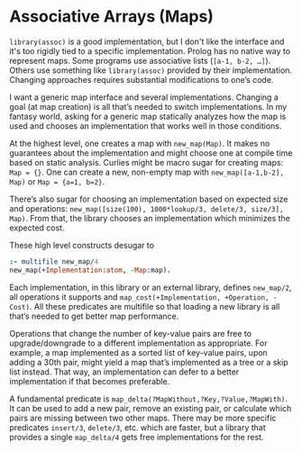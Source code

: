 # Associative Arrays (Maps)

`library(assoc)` is a good implementation, but I don't like the interface and it's too rigidly tied to a specific implementation.  Prolog has no native way to represent maps.  Some programs use associative lists (`[a-1, b-2, …]`).  Others use something like `library(assoc)` provided by their implementation.  Changing approaches requires substantial modifications to one’s code.

I want a generic map interface and several implementations.  Changing a goal (at map creation) is all that’s needed to switch implementations.  In my fantasy world, asking for a generic map statically analyzes how the map is used and chooses an implementation that works well in those conditions.

At the highest level, one creates a map with `new_map(Map)`.  It makes no guarantees about the implementation and might choose one at compile time based on static analysis.  Curlies might be macro sugar for creating maps: `Map = {}`.  One can create a new, non-empty map with `new_map([a-1,b-2], Map)` or `Map = {a=1, b=2}`.

There’s also sugar for choosing an implementation based on expected size and operations: `new_map([size(100), 1000*lookup/3, delete/3, size/3], Map)`.  From that, the library chooses an implementation which minimizes the expected cost.

These high level constructs desugar to

```prolog
:- multifile new_map/4
new_map(+Implementation:atom, -Map:map).
```

Each implementation, in this library or an external library, defines `new_map/2`, all operations it supports and `map_cost(+Implementation, +Operation, -Cost)`.  All these predicates are multifile so that loading a new library is all that’s needed to get better map performance.

Operations that change the number of key-value pairs are free to upgrade/downgrade to a different implementation as appropriate.  For example, a map implemented as a sorted list of key-value pairs, upon adding a 30th pair, might yield a map that’s implemented as a tree or a skip list instead.  That way, an implementation can defer to a better implementation if that becomes preferable.

A fundamental predicate is `map_delta(?MapWithout,?Key,?Value,?MapWith)`. It can be used to add a new pair, remove an existing pair, or calculate which pairs are missing between two other maps.  There may be more specific predicates `insert/3`, `delete/3`, etc. which are faster, but a library that provides a single `map_delta/4` gets free implementations for the rest.
